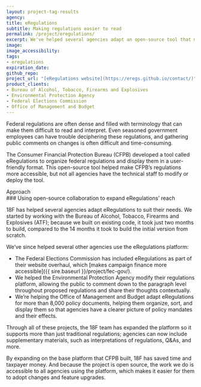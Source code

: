 ```yaml
---
layout: project-tag-results
agency: 
title: eRegulations
subtitle: Making regulations easier to read
permalink: /project/eregulations/
excerpt: We've helped several agencies adapt an open-source tool that makes regulations easier to find, read, and understand.
image: 
image_accessibility: 
tags:
- eregulations
expiration_date:
github_repo: 
project_url: "[eRegulations website](https://eregs.github.io/contact/)"
product_clients:
- Bureau of Alcohol, Tobacco, Firearms and Explosives
- Environmental Protection Agency
- Federal Elections Commission
- Office of Management and Budget
---
```


Federal regulations are often dense and filled with terminology that can make them difficult to read and interpret. Even seasoned government employees can have trouble deciphering these regulations, and gathering public comments on changes is often difficult and time-consuming.

The Consumer Financial Protection Bureau (CFPB) developed a tool called eRegulations to organize federal regulations and display them in a user-friendly format. This open-source tool helped make CFPB’s regulations more accessible, but not all agencies have the technical staff to modify or deploy the tool. 

<div class="small-caps">Approach</div>
### Using open-source collaboration to expand eRegulations’ reach

18F has helped several agencies adapt eRegulations to suit their needs. We started by working with the Bureau of Alcohol, Tobacco, Firearms and Explosives (ATF); because we built on existing code, it took just two months to build, compared to the 14 months it took to build the initial version from scratch.

We’ve since helped several other agencies use the eRegulations platform:

- The Federal Elections Commission has included eRegulations as part of their website overhaul, which [makes campaign finance more accessible]({{ sire.baseurl }}/project/fec-gov/). 
- We helped the Environmental Protection Agency modify their regulations platform, allowing the public to comment down to the paragraph level throughout proposed regulations and share their thoughts contextually.
- We’re helping the Office of Management and Budget adapt eRegulations for more than 8,000 policy documents, helping them organize, sort, and display them so that agencies have a clearer picture of policy mandates and their effects.

Through all of these projects, the 18F team has expanded the platform so it supports more than just traditional regulations; agencies can now include supplementary materials, such as interpretations of regulations, Q&As, and more.

By expanding on the base platform that CFPB built, 18F has saved time and taxpayer money. And because the project is open source, the work we do is accessible to all agencies using the platform, which makes it easier for them to adopt changes and feature upgrades.
